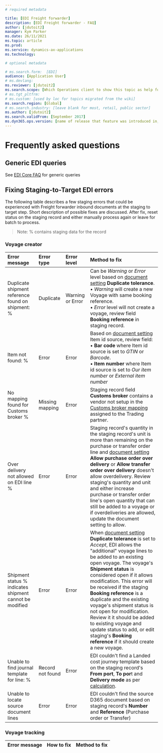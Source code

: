 ```yaml
---
# required metadata

title: [EDI Freight forwarder]
description: [EDI Freight forwarder - FAQ]
author: [jdutoit2]
manager: Kym Parker
ms.date: 26/11/2021
ms.topic: article
ms.prod: 
ms.service: dynamics-ax-applications
ms.technology: 

# optional metadata

# ms.search.form:  [EDI]
audience: [Application User]
# ms.devlang: 
ms.reviewer: [jdutoit2]
ms.search.scope: [Which Operations client to show this topic as help for, to be set by content strategist, see list here: https://microsoft.sharepoint.com/teams/DynDoc/_layouts/15/WopiFrame.aspx?sourcedoc={23419e1c-eb64-42e9-aa9b-79875b428718}&action=edit&wd=target%28Core%20Dynamics%20AX%20CP%20requirements%2Eone%7C4CC185C0%2DEFAA%2D42CD%2D94B9%2D8F2A45E7F61A%2FVersions%20list%20for%20docs%20topics%7CC14BE630%2D5151%2D49D6%2D8305%2D554B5084593C%2F%29]
# ms.tgt_pltfrm: 
# ms.custom: [used by loc for topics migrated from the wiki]
ms.search.region: [Global]
# ms.search.industry: [leave blank for most, retail, public sector]
ms.author: [jdutoit2]
ms.search.validFrom: [September 2017]
ms.dyn365.ops.version: [name of release that feature was introduced in, see list here: https://microsoft.sharepoint.com/teams/DynDoc/_layouts/15/WopiFrame.aspx?sourcedoc={23419e1c-eb64-42e9-aa9b-79875b428718}&action=edit&wd=target%28Core%20Dynamics%20AX%20CP%20requirements%2Eone%7C4CC185C0%2DEFAA%2D42CD%2D94B9%2D8F2A45E7F61A%2FVersions%20list%20for%20docs%20topics%7CC14BE630%2D5151%2D49D6%2D8305%2D554B5084593C%2F%29]
---
```


# Frequently asked questions

## Generic EDI queries

See [EDI Core FAQ](../../CORE/OTHER/FAQ.md) for generic queries

## Fixing Staging-to-Target EDI errors
The following table describes a few staging errors that could be experienced with Freight forwarder inbound documents at the staging to target step. Short description of possible fixes are discussed. After fix, reset status on the staging record and either manually process again or leave for batch to process.

> Note: % contains staging data for the record

### Voyage creator
Error message	                                      | Error type	            | Error level       | Method to fix    
:--                                                 |:--                      |:--                |:--  
Duplicate shipment reference found on shipment: %	  | Duplicate	              | Warning or Error  | Can be _Warning_ or _Error_ level based on [document setting](../SETUP/SETTING%20PROFILES/Voyage%20creator.md) **Duplicate tolerance**. <br> • _Warning_ will create a new Voyage with same booking reference. <br> • _Error_ level will not create a voyage, review field **Booking reference** in staging record. 
Item not found: %	                                  | Error	                  | Error             | Based on [document setting](../SETUP/SETTING%20PROFILES/Voyage%20creator.md) Item id source, review field: <br> • **Bar code** where Item id source is set to _GTIN_ or _Barcode_. <br> • **Item number** where Item id source is set to _Our item number_ or _External item number_
No mapping found for Customs broker %	              | Missing mapping	        | Error             | Staging record field **Customs broker** contains a vendor not setup in the [Customs broker mapping](../SETUP/FF%20SETUP/Customs%20broker%20mapping.md) assigned to the Trading partner.
Over delivery not allowed on EDI line %	            | Error	                  | Error             | Staging record's quantity in the staging record's unit is more than remaining on the purchase or transfer order line and [document setting](../SETUP/SETTING%20PROFILES/Voyage%20creator.md) **Allow purchase order over delivery** or **Allow transfer order over delivery** doesn't allow overdelivery. Review staging's quantity and unit and either increase purchase or transfer order line's open quantity that can still be added to a voyage or if overdeliveries are allowed, update the document setting to allow.
Shipment status % indicates shipment cannot be modified	| Error	              | Error             | When [document setting](../SETUP/SETTING%20PROFILES/Voyage%20creator.md) **Duplicate tolerance** is set to _Accept_, EDI allows the "additional" voyage lines to be added to an existing open voyage. The voyage's **Shipment status** is considered open if it allows modification. This error will be received if the staging **Booking reference** is a duplicate and the existing voyage's shipment status is not open for modification. Review it it should be added to existing voyage and update status to add, or edit staging's **Booking reference** if it should create a new voyage.
Unable to find journal template for line: %	        | Record not found	      | Error             | EDI couldn't find a Landed cost journey template based on the staging record's **From port**, **To por**t and **Delivery mode** as per [calculation](../DOCUMENTS/Voyage%20creator.md#journey-template-calculation).
Unable to locate source document lines	            | Error	                  | Error             | EDI couldn't find the source D365 document based on staging record's **Number** and **Reference** (Purchase order or Transfer)

### Voyage tracking
Error	message                                       | How to fix              | Method to fix
:--                                                 |:--                      |:--
